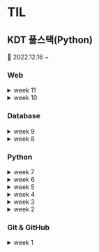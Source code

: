 # TIL

## KDT 풀스택(Python)

📆 2022.12.16 ~

### Web

<details markdown="1">
    <summary>week 11</summary>

📅 23.03.06 ~ 03.12

[week11](/week11/)

### Web

99 - UX & UI
09 - Grid system for Responsive web
08 - Fundamentals of Grid system
07 - Fundamentals of Bootstrap

</details>

<details markdown="1">
    <summary>week 10</summary>

📅 23.02.27 ~ 03.05

[week10](/week10/)

웹 프로젝트 02 - 플렉스 레이아웃

### Web

06 - Semantic Web
05 - Flexible box for CSS layout
04 - Floating for CSS layout
03 - Positioning for CSS layout

</details>

### Database

<details markdown="1">
    <summary>week 9</summary>
    
📅 23.02.20 ~ 02.26

[week9 Folder](/week9/)

웹 프로젝트 01 - 프로필 카드

2. CSS Box model
1. HTML, CSS 기초

### SQL

09 Advanced 01, 02

</details>

<details markdown="1">
    <summary>week 8</summary>
    
📅 23.02.13 ~ 02.19
[week8 Folder](/week8/)

### SQL

08 Nested queries
07 Multitable queries
06 Modifyingdata
05 Managing Tables
04 Grouping data
03 Filtering data

</details>

### Python

<details markdown="1">
    <summary>week 7</summary>
📅 23.02.06 ~ 02.12

[230211](/week7/02.11/README.md)\
[230210](/week7/02.10/README.md)\
[230209](/week7/02.09/README.md)\
[230208](/week7/02.08/README.md)\
[230207](/week7/02.07/README.md)\
[230206](/week7/02.06/README.md)

### SQL

02 Sorting data
01 Querying data

### 데이터베이스

- 관계형 데이터베이스
- 데이터베이스 기초

### 코딩테스트 기초 알고리즘

11. 구현
12. [DFS](/week7/DFS.md)

</details>

<details markdown="1">
    <summary>week 6</summary>
📅 23.01.30 ~ 02.05

[230205](/week6/02.05/README.md)\
[230204](/week6/02.04/README.md)\
[230203](/week6/02.03/README.md)\
[230202](/week6/02.02/README.md)\
[230201](/week6/02.01/README.md)

### 코딩테스트 기초 알고리즘

8. [완전탐색](/week6/Brute-force.py)
9. [그래프](/week6/graph.md)

### 코딩테스트 기초 자료구조

7. 이차원 리스트

</details>

<details markdown="1">
    <summary>week 5</summary>
📅 23.01.26 ~ 27

### 코딩테스트 기초 자료구조

5. 스택, 큐 (Stack, Queue)
6. 힙, 셋 (Heap, Set)

</details>

<details markdown="1">
    <summary>week 4</summary>
📅 23.01.16 ~ 20

### 코딩테스트 기초 자료구조

2. 시간복잡도, 빅오 표기법(Big-O)
3. 문자열(String)
4. 딕셔너리, 해시 (Dictionary)

### 코딩테스트 기본

1. 코딩테스트
2. 기본입출력

</details>

<details markdown="1">
    <summary>week 3 </summary>
📅 23.01.09 ~ 13

### Python 심화

- [메서드(methods)](/TIL/week3/Day11/)
- [사용자 정의 함수(definition)](/TIL/week3/Day12/), 범위(Scope)
- [사용자 정의 클래스(class)](/TIL/week3/Day13/), 인스턴스(instance)
- 파이썬 응용 심화, [모의 코딩테스트(SWEA)](https://github.com/doll2gom/EXAM-01)
- [프로젝트 과제](https://github.com/doll2gom/PJT-02)

</details>

<details markdown="1">
    <summary>week 2</summary>
📅 23.01.02 ~ 06

### Python 기초

- [python\_기초(basic)](/TIL/week2/python/python_basic.md)
- python\_제어문(control statement)
- 함수(function), if, [for](/TIL/week2/for/)
- 딕셔너리(dictionary), 모듈(module), 예외처리(error)
- json
- [실습 프로젝트](https://github.com/doll2gom/PJT-01)

</details>

### Git & GitHub

<details markdown="1">
    <summary>week 1</summary>
📅 22.12.26 ~ 28

### Git & GitHub

- [Git\_기초(basic)](/TIL/week1/Git/)
- [GitHub](/TIL/week1/Git_GitHub/)
- [branch](/TIL/week1/branch)
- [pull request](https://github.com/doll2gom/2nd-start)
- 특강01

</details>

